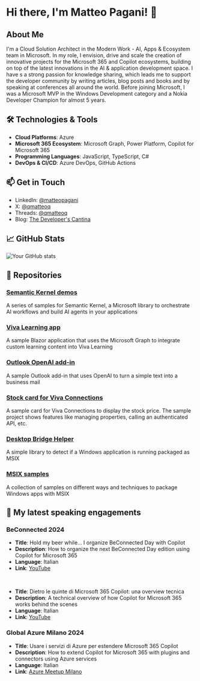 # Hi there, I'm Matteo Pagani! 👋

## About Me
I'm a Cloud Solution Architect in the Modern Work - AI, Apps & Ecosystem team in Microsoft. In my role, I envision, drive and scale the creation of innovative projects for the Microsoft 365 and Copilot ecosystems, building on top of the latest innovations in the AI & application development space. I have s a strong passion for knowledge sharing, which leads me to support the developer community by writing articles, blog posts and books and by speaking at conferences all around the world. Before joining Microsoft, I was a Microsoft MVP in the Windows Development category and a Nokia Developer Champion for almost 5 years.

## 🛠️ Technologies & Tools
- **Cloud Platforms**: Azure
- **Microsoft 365 Ecosystem**: Microsoft Graph, Power Platform, Copilot for Microsoft 365
- **Programming Languages**: JavaScript, TypeScript, C#
- **DevOps & CI/CD**: Azure DevOps, GitHub Actions

## 📫 Get in Touch
- LinkedIn: [@matteopagani](https://linkedin.com/in/matteopagani)
- X: [@qmatteoq](https://twitter.com/qmatteoq)
- Threads: [@qmatteoq](https://threads.net/@qmatteoq/)
- Blog: [The Developer's Cantina](https://www.developerscantina.com)

## 📈 GitHub Stats
![Your GitHub stats](https://github-readme-stats.vercel.app/api?username=qmatteoq&show_icons=true&theme=radical)

## 📂 Repositories
### [Semantic Kernel demos](https://github.com/qmatteoq/SemanticKernel-Demos)
A series of samples for Semantic Kernel, a Microsoft library to orchestrate AI workflows and build AI agents in your applications

### [Viva Learning app](https://github.com/qmatteoq/VivaLearningApp)
A sample Blazor application that uses the Microsoft Graph to integrate custom learning content into Viva Learning

### [Outlook OpenAI add-in](https://github.com/qmatteoq/outlook-businessmails-openai)
A sample Outlook add-in that uses OpenAI to turn a simple text into a business mail

### [Stock card for Viva Connections](https://github.com/qmatteoq/viva-connections-stocks)
A sample card for Viva Connections to display the stock price. The sample project shows features like managing properties, calling an authenticated API, etc.

### [Desktop Bridge Helper](https://github.com/qmatteoq/DesktopBridgeHelpers)
A simple library to detect if a Windows application is running packaged as MSIX

### [MSIX samples](https://github.com/qmatteoq/DesktopBridge)
A collection of samples on different ways and techniques to package Windows apps with MSIX

## 📢 My latest speaking engagements

### BeConnected 2024

- **Title**: Hold my beer while... I organize BeConnected Day with Copilot
- **Description**: How to organize the next BeConnected Day edition using Copilot for Microsoft 365
- **Language**: Italian
- **Link**: [YouTube](https://www.youtube.com/watch?v=v1CuEzr6W0s)

<br />

- **Title**: Dietro le quinte di Microsoft 365 Copilot: una overview tecnica
- **Description**: A technical overview of how Copilot for Microsoft 365 works behind the scenes
- **Language**: Italian
- **Link**: [YouTube](https://www.youtube.com/watch?v=rX2tB8w9TZU)

### Global Azure Milano 2024
- **Title**: Usare i servizi di Azure per estendere Microsoft 365 Copilot
- **Description**: How to extend Copilot for Microsoft 365 with plugins and connectors using Azure services
- **Language**: Italian
- **Link**: [Azure Meetup Milano](https://www.azuremeetupmilano.it/e/sessione/3451/Usare-i-servizi-di-Azure-per-estendere-Microsoft-365-Copilot)

